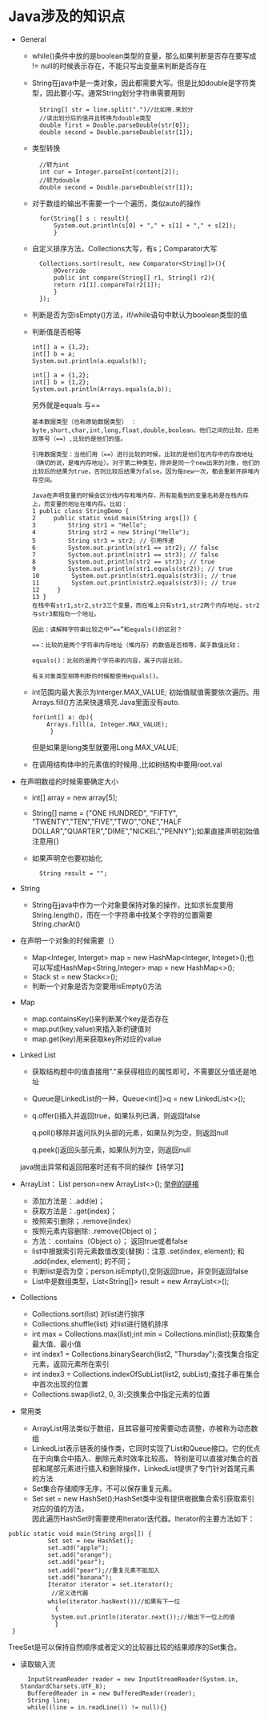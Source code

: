 # Java涉及的知识点
* General
	* while()条件中放的是boolean类型的变量，那么如果判断是否存在要写成 != null的时候表示存在，不能只写出变量来判断是否存在
	* String在java中是一类对象，因此都需要大写。但是比如double是字符类型，因此要小写。通常String划分字符串需要用到

			String[] str = line.split(".")//比如用.来划分
			//读出划分后的值并且转换为double类型
			double first = Double.parseDouble(str[0]);
			double second = Double.parseDouble(str[1]);
	* 类型转换

			//转为int
			int cur = Integer.parseInt(content[2]);
			//转为double
			double second = Double.parseDouble(str[1]);
			
    * 对于数组的输出不需要一个一个遍历，类似auto的操作
    		
    		for(String[] s : result){
      			System.out.println(s[0] + "," + s[1] + "," + s[2]);
    			}
    * 自定义排序方法，Collections大写，有s；Comparator大写
    
    		Collections.sort(result, new Comparator<String[]>(){
     		 	@Override
      			public int compare(String[] r1, String[] r2){
        		return r1[1].compareTo(r2[1]);
      			}
    		});
    		
    * 判断是否为空isEmpty()方法，if/while语句中默认为boolean类型的值
    * 判断值是否相等
  
    	```
    	int[] a = {1,2};  
    	int[] b = a;  
    	System.out.println(a.equals(b));  
    	
    	int[] a = {1,2};  
    	int[] b = {1,2};  
    	System.out.println(Arrays.equals(a,b));  
    	```
    	另外就是equals 与==
    	
    	```
    	基本数据类型（也称原始数据类型） ：byte,short,char,int,long,float,double,boolean。他们之间的比较，应用双等号（==）,比较的是他们的值。
    	
    	引用数据类型：当他们用（==）进行比较的时候，比较的是他们在内存中的存放地址（确切的说，是堆内存地址）。对于第二种类型，除非是同一个new出来的对象，他们的比较后的结果为true，否则比较后结果为false。因为每new一次，都会重新开辟堆内存空间。
    	
    	Java在声明变量的时候会区分栈内存和堆内存，所有能看到的变量名称是在栈内存上，而变量的地址在堆内存。比如：
    	1 public class StringDemo {
 		2     public static void main(String args[]) {
 		3         String str1 = "Hello";
 		4         String str2 = new String("Hello");
 		5         String str3 = str2; // 引用传递
 		6         System.out.println(str1 == str2); // false
 		7         System.out.println(str1 == str3); // false
 		8         System.out.println(str2 == str3); // true
 		9         System.out.println(str1.equals(str2)); // true
		10         System.out.println(str1.equals(str3)); // true
		11         System.out.println(str2.equals(str3)); // true
		12     }
		13 }
		在栈中有str1,str2,str3三个变量，而在堆上只有str1,str2两个内存地址，str2与str3都指向一个地址。
		
		因此：请解释字符串比较之中“==”和equals()的区别？

 		==：比较的是两个字符串内存地址（堆内存）的数值是否相等，属于数值比较；
 		
 		equals()：比较的是两个字符串的内容，属于内容比较。
 		
		有关对象类型相等判断的时候都使用equals()。
    	
    	```
    	
    * int范围内最大表示为Interger.MAX_VALUE; 初始值赋值需要依次遍历。用Arrays.fill()方法来快速填充.Java里面没有auto.
   
   		```
   		for(int[] a: dp){
            Arrays.fill(a, Integer.MAX_VALUE);
   		     }
  	 	```
  	 	但是如果是long类型就要用Long.MAX_VALUE;
  	 	
  	* 在调用结构体中的元素值的时候用.,比如树结构中要用root.val

* 在声明数组的时候需要确定大小
	* int[] array = new array[5];
	* String[] name = {"ONE HUNDRED", "FIFTY", "TWENTY","TEN","FIVE","TWO","ONE","HALF DOLLAR","QUARTER","DIME","NICKEL","PENNY"};如果直接声明初始值注意用{}
	* 如果声明空也要初始化

			String result = "";
* String
	* String在java中作为一个对象要保持对象的操作，比如求长度要用String.length()，而在一个字符串中找某个字符的位置需要String.charAt()

* 在声明一个对象的时候需要（）
	* Map<Integer, Interget> map = new HashMap<Integer, Integet>();也可以写成HashMap<String,Integer> map = new HashMap<>();
	* Stack<int> st = new Stack<>();
	* 判断一个对象是否为空要用isEmpty()方法

*  Map
	* map.containsKey()来判断某个key是否存在
	* map.put(key,value)来插入新的键值对
	* map.get(key)用来获取key所对应的value

* Linked List
	* 获取结构题中的值直接用"."来获得相应的属性即可，不需要区分值还是地址
	* Queue是LinkedList的一种，Queue<int[]>q = new LinkedList<>();
	* q.offer()插入并返回true，如果队列已满，则返回false
	  
	  q.poll()移除并返问队列头部的元素，如果队列为空，则返回null

	  q.peek()返回头部元素，如果队列为空，则返回null
     
     java抛出异常和返回阻塞时还有不同的操作【待学习】

* ArrayList： List<String> person=new ArrayList<>(); 
[举例的链接](https://www.cnblogs.com/epeter/p/5648026.html) 
	* 添加方法是：.add(e)；　　
	* 获取方法是：.get(index)；　
	* 按照索引删除；.remove(index） 
	* 按照元素内容删除: .remove(Object o)；
	* 方法：.contains（Object o）； 返回true或者false
	* list中根据索引将元素数值改变(替换)：注意 .set(index, element); 和 .add(index, element); 的不同；
	* 判断list是否为空；person.isEmpty(),空则返回true，非空则返回false
	* List中是数组类型，List<String[]> result = new ArrayList<>();

* Collections
	* Collections.sort(list) 对list进行排序
	* Collections.shuffle(list) 对list进行随机排序
	* int max = Collections.max(list);int min = Collections.min(list);获取集合最大值、最小值
	*  int index1 = Collections.binarySearch(list2, "Thursday");查找集合指定元素，返回元素所在索引
	*   int index3 = Collections.indexOfSubList(list2, subList);查找子串在集合中首次出现的位置
	*   Collections.swap(list2, 0, 3);交换集合中指定元素的位置

* 常用类
	* ArrayList用法类似于数组，且其容量可按需要动态调整，亦被称为动态数组
	* LinkedList表示链表的操作类，它同时实现了List和Queue接口。它的优点在于向集合中插入、删除元素时效率比较高，
特别是可以直接对集合的首部和尾部元素进行插入和删除操作，LinkedList提供了专门针对首尾元素的方法
	* Set集合存储顺序无序，不可以保存重复元素。
	* Set set = new HashSet();HashSet类中没有提供根据集合索引获取索引对应的值的方法，     
因此遍历HashSet时需要使用Iterator迭代器。Iterator的主要方法如下：

```
public static void main(String args[]) {
           Set set = new HashSet();
           set.add("apple");
           set.add("orange");
           set.add("pear");
           set.add("pear");//重复元素不能加入
           set.add("banana");
           Iterator iterator = set.iterator();
        	//定义迭代器
           while(iterator.hasNext())//如果有下一位
             {
            System.out.println(iterator.next());//输出下一位上的值
             }      
 }

```

TreeSet是可以保持自然顺序或者定义的比较器比较的结果顺序的Set集合。

* 读取输入流

		InputStreamReader reader = new InputStreamReader(System.in, StandardCharsets.UTF_8);
		BufferedReader in = new BufferedReader(reader);
		String line;
		while((line = in.readLine()) != null){}
	